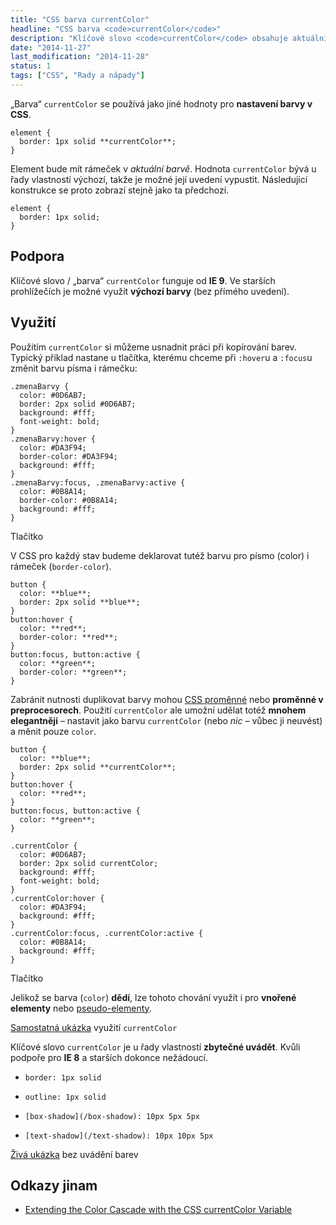 ```yaml
---
title: "CSS barva currentColor"
headline: "CSS barva <code>currentColor</code>"
description: "Klíčové slovo <code>currentColor</code> obsahuje aktuální barvu elementu."
date: "2014-11-27"
last_modification: "2014-11-28"
status: 1
tags: ["CSS", "Rady a nápady"]
---
```


„Barva“ `currentColor` se používá jako jiné hodnoty pro **nastavení barvy v CSS**.

```
element {
  border: 1px solid **currentColor**; 
}
```

Element bude mít rámeček v *aktuální barvě*. Hodnota `currentColor` bývá u řady vlastností výchozí, takže je možné její uvedení vypustit. Následující konstrukce se proto zobrazí stejně jako ta předchozí.

```
element {
  border: 1px solid; 
}
```

## Podpora

Klíčové slovo / „barva“ `currentColor` funguje od **IE 9**. Ve starších prohlížečích je možné využít **výchozí barvy** (bez přímého uvedení).

## Využití

Použitím `currentColor` si můžeme usnadnit práci při kopírování barev. Typický příklad nastane u tlačítka, kterému chceme při `:hover`u a `:focus`u změnit barvu písma i rámečku:

    .zmenaBarvy {
      color: #0D6AB7;
      border: 2px solid #0D6AB7;
      background: #fff;
      font-weight: bold;
    }
    .zmenaBarvy:hover {
      color: #DA3F94;
      border-color: #DA3F94;
      background: #fff;
    }
    .zmenaBarvy:focus, .zmenaBarvy:active {
      color: #0B8A14;
      border-color: #0B8A14;
      background: #fff;
    }    
  
  Tlačítko

V CSS pro každý stav budeme deklarovat tutéž barvu pro písmo (color) i rámeček (`border-color`).

```
button {
  color: **blue**;
  border: 2px solid **blue**;
}
button:hover {
  color: **red**;
  border-color: **red**;
}
button:focus, button:active {
  color: **green**;
  border-color: **green**;
}
```

Zabránit nutnosti duplikovat barvy mohou [CSS proměnné](/var) nebo **proměnné v preprocesorech**. Použití `currentColor` ale umožní udělat totéž **mnohem elegantněji** – nastavit jako barvu `currentColor` (nebo *nic* – vůbec ji neuvést) a měnit pouze `color`.

```
button {
  color: **blue**;
  border: 2px solid **currentColor**;
}
button:hover {
  color: **red**;
}
button:focus, button:active {
  color: **green**;
}
```

    .currentColor {
      color: #0D6AB7;
      border: 2px solid currentColor;
      background: #fff;
      font-weight: bold;
    }
    .currentColor:hover {
      color: #DA3F94;
      background: #fff;
    }
    .currentColor:focus, .currentColor:active {
      color: #0B8A14;
      background: #fff;
    }    
  
  Tlačítko

Jelikož se barva (`color`) **dědí**, lze tohoto chování využít i pro **vnořené elementy** nebo [pseudo-elementy](/css-selektory#before-after).

[Samostatná ukázka](http://kod.djpw.cz/aeib) využití `currentColor`

Klíčové slovo `currentColor` je u řady vlastností **zbytečné uvádět**. Kvůli podpoře pro **IE 8** a starších dokonce nežádoucí.

  - `border: 1px solid`

  - `outline: 1px solid`

  - `[box-shadow](/box-shadow): 10px 5px 5px`

  - `[text-shadow](/text-shadow): 10px 10px 5px`

[Živá ukázka](http://kod.djpw.cz/vfib) bez uvádění barev

## Odkazy jinam

  - [Extending the Color Cascade with the CSS currentColor Variable](http://blogs.adobe.com/dreamweaver/2015/02/extending-the-color-cascade-with-the-css-currentcolor-variable.html)